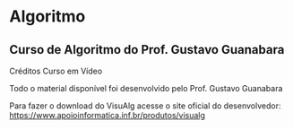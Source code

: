 # Algoritmo
## Curso de Algoritmo do Prof. Gustavo Guanabara

Créditos Curso em Vídeo

Todo o material disponível foi desenvolvido pelo Prof. Gustavo Guanabara

Para fazer o download do VisuAlg acesse o site oficial do desenvolvedor: https://www.apoioinformatica.inf.br/produtos/visualg
